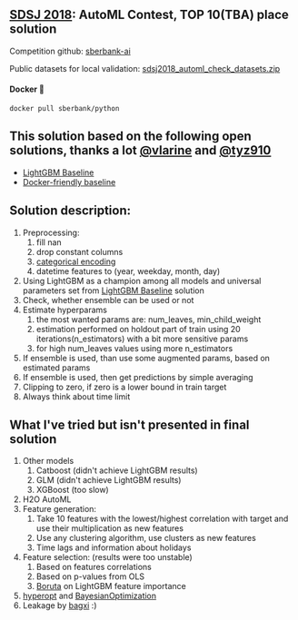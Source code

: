 ## [SDSJ 2018](https://sdsj.sberbank.ai/ru/contest): AutoML Contest, TOP 10(TBA) place solution

Competition github: [sberbank-ai](https://github.com/sberbank-ai/sdsj2018-automl)

Public datasets for local validation: [sdsj2018_automl_check_datasets.zip](https://s3.eu-central-1.amazonaws.com/sdsj2018-automl/public/sdsj2018_automl_check_datasets.zip)

#### Docker :whale: 
`docker pull sberbank/python`
## This solution based on the following open solutions, thanks a lot [@vlarine](https://github.com/vlarine) and [@tyz910](https://github.com/tyz910)
- [LightGBM Baseline](https://github.com/vlarine/sdsj2018_lightgbm_baseline)
- [Docker-friendly baseline](https://github.com/tyz910/sdsj2018)

## Solution description:
1) Preprocessing: 
    1) fill nan
    2) drop constant columns
    3) [categorical encoding](https://www.kaggle.com/ogrellier/python-target-encoding-for-categorical-features)
    4) datetime features to (year, weekday, month, day)
2) Using LightGBM as a champion among all models and universal parameters set from [LightGBM Baseline](https://github.com/vlarine/sdsj2018_lightgbm_baseline) solution
3) Check, whether ensemble can be used or not
4) Estimate hyperparams
    1) the most wanted params are: num_leaves, min_child_weight
    2) estimation performed on holdout part of train using 20 iterations(n_estimators) with a bit more sensitive params
    3) for high num_leaves values using more n_estimators
5) If ensemble is used, than use some augmented params, based on estimated params
6) If ensemble is used, then get predictions by simple averaging
7) Clipping to zero, if zero is a lower bound in train target
8) Always think about time limit

## What I've tried but isn't presented in final solution
1) Other models
    1) Catboost (didn't achieve LightGBM results)
    2) GLM (didn't achieve LightGBM results)
    3) XGBoost (too slow)
2) H2O AutoML
3) Feature generation:
    1) Take 10 features with the lowest/highest correlation with target and use their multiplication as new features
    2) Use any clustering algorithm, use clusters as new features
    3) Time lags and information about holidays
4) Feature selection: (results were too unstable)
    1) Based on features correlations
    2) Based on p-values from OLS
    3) [Boruta](https://github.com/scikit-learn-contrib/boruta_py) on LightGBM feature importance
5) [hyperopt](https://github.com/hyperopt/hyperopt) and [BayesianOptimization](https://github.com/fmfn/BayesianOptimization)
6) Leakage by [bagxi](https://github.com/bagxi/sdsj2018-leakage) :)